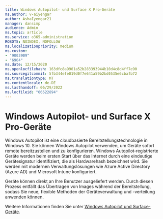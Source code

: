 ```yaml
---
title: Windows Autopilot- und Surface X Pro-Geräte
ms.author: v-aiyengar
author: AshaIyengar21
manager: dansimp
audience: Admin
ms.topic: article
ms.service: o365-administration
ROBOTS: NOINDEX, NOFOLLOW
ms.localizationpriority: medium
ms.custom:
- "9003909"
- "6964"
ms.date: 12/15/2020
ms.openlocfilehash: 163dfc8a9901a52b283393944b10d4c8d4ff7e90
ms.sourcegitcommit: 5fb344efe019d0f7e641a59b2bd0535e6cbafb72
ms.translationtype: MT
ms.contentlocale: de-DE
ms.lasthandoff: 06/29/2022
ms.locfileid: "66522894"
---
```

# <a name="windows-autopilot-and-surface-x-pro-devices"></a>Windows Autopilot- und Surface X Pro-Geräte

Windows Autopilot ist eine cloudbasierte Bereitstellungstechnologie in Windows 10. Sie können Windows Autopilot verwenden, um Geräte sofort remote bereitzustellen und zu konfigurieren. Windows Autopilot-registrierte Geräte werden beim ersten Start über das Internet durch eine eindeutige Gerätesignatur identifiziert, die als Hardwarehash bezeichnet wird. Sie werden mit modernen Verwaltungslösungen wie Azure Active Directory (Azure AD) und Microsoft Intune konfiguriert.

Geräte können direkt an Ihre Benutzer ausgeliefert werden. Durch diesen Prozess entfällt das Übertragen von Images während der Bereitstellung, sodass Sie neue, flexible Methoden der Geräteverwaltung und -verteilung anwenden können.

Weitere Informationen finden Sie unter [Windows Autopilot und Surface-Geräte](https://go.microsoft.com/fwlink/?linkid=2135712).
